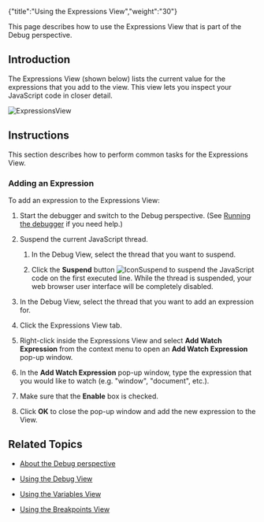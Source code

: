 {"title":"Using the Expressions View","weight":"30"} 

This page describes how to use the Expressions View that is part of the Debug perspective.

## Introduction

The Expressions View (shown below) lists the current value for the expressions that you add to the view. This view lets you inspect your JavaScript code in closer detail.

![ExpressionsView](/Images/appc/download/attachments/30083111/ExpressionsView.png)

## Instructions

This section describes how to perform common tasks for the Expressions View.

### Adding an Expression

To add an expression to the Expressions View:

1.  Start the debugger and switch to the Debug perspective. (See [Running the debugger](/docs/appc/Axway_Appcelerator_Studio/Axway_Appcelerator_Studio_Guide/Web_Development/JavaScript_Development/Debugging_JavaScript/Running_the_debugger/) if you need help.)
    
2.  Suspend the current JavaScript thread.
    
    1.  In the Debug View, select the thread that you want to suspend.
        
    2.  Click the **Suspend** button ![IconSuspend](/Images/appc/download/attachments/30083111/IconSuspend.png) to suspend the JavaScript code on the first executed line. While the thread is suspended, your web browser user interface will be completely disabled.
        
3.  In the Debug View, select the thread that you want to add an expression for.
    
4.  Click the Expressions View tab.
    
5.  Right-click inside the Expressions View and select **Add Watch Expression** from the context menu to open an **Add Watch Expression** pop-up window.
    
6.  In the **Add Watch Expression** pop-up window, type the expression that you would like to watch (e.g. "window", "document", etc.).
    
7.  Make sure that the **Enable** box is checked.
    
8.  Click **OK** to close the pop-up window and add the new expression to the View.
    

## Related Topics

*   [About the Debug perspective](/docs/appc/Axway_Appcelerator_Studio/Axway_Appcelerator_Studio_Guide/Web_Development/JavaScript_Development/Debugging_JavaScript/About_the_Debug_perspective/)
    
*   [Using the Debug View](/docs/appc/Axway_Appcelerator_Studio/Axway_Appcelerator_Studio_Guide/Web_Development/JavaScript_Development/Debugging_JavaScript/About_the_Debug_perspective/Using_the_Debug_View/)
    
*   [Using the Variables View](/docs/appc/Axway_Appcelerator_Studio/Axway_Appcelerator_Studio_Guide/Web_Development/JavaScript_Development/Debugging_JavaScript/About_the_Debug_perspective/Using_the_Variables_View/)
    
*   [Using the Breakpoints View](/docs/appc/Axway_Appcelerator_Studio/Axway_Appcelerator_Studio_Guide/Web_Development/JavaScript_Development/Debugging_JavaScript/About_the_Debug_perspective/Using_the_Breakpoints_View/)